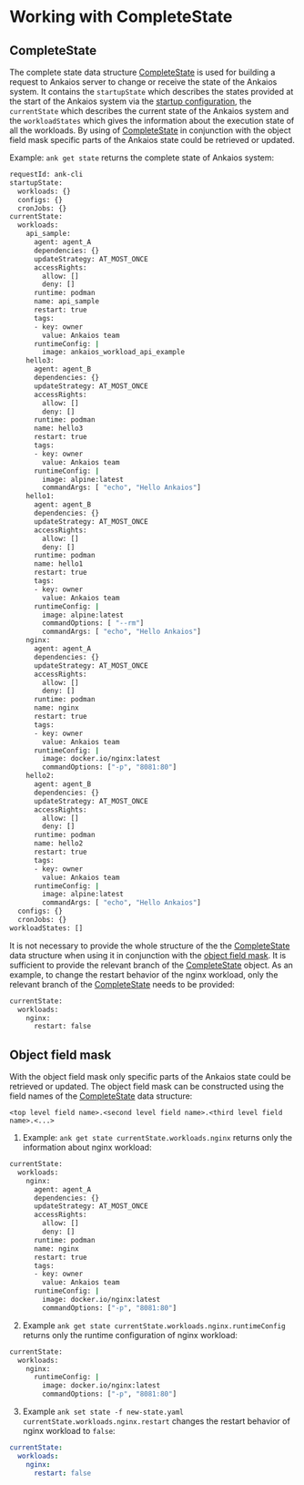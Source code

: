 # Working with CompleteState
## CompleteState
The complete state data structure [CompleteState](./_ankaios.proto.md#completestate) is used for building a request to Ankaios server to change or receive the state of the Ankaios system. It contains the `startupState` which describes the states provided at the start of the Ankaios system via the [startup configuration](./startup-configuration.md), the `currentState` which describes the current state of the Ankaios system and the `workloadStates` which gives the information about the execution state of all the workloads. By using of [CompleteState](./_ankaios.proto.md#completestate) in conjunction with the object field mask specific parts of the Ankaios state could be retrieved or updated.

Example: `ank get state` returns the complete state of Ankaios system:
```bash
requestId: ank-cli
startupState:
  workloads: {}
  configs: {}
  cronJobs: {}
currentState:
  workloads:
    api_sample:
      agent: agent_A
      dependencies: {}
      updateStrategy: AT_MOST_ONCE
      accessRights:
        allow: []
        deny: []
      runtime: podman
      name: api_sample
      restart: true
      tags:
      - key: owner
        value: Ankaios team
      runtimeConfig: |
        image: ankaios_workload_api_example
    hello3:
      agent: agent_B
      dependencies: {}
      updateStrategy: AT_MOST_ONCE
      accessRights:
        allow: []
        deny: []
      runtime: podman
      name: hello3
      restart: true
      tags:
      - key: owner
        value: Ankaios team
      runtimeConfig: |
        image: alpine:latest
        commandArgs: [ "echo", "Hello Ankaios"]
    hello1:
      agent: agent_B
      dependencies: {}
      updateStrategy: AT_MOST_ONCE
      accessRights:
        allow: []
        deny: []
      runtime: podman
      name: hello1
      restart: true
      tags:
      - key: owner
        value: Ankaios team
      runtimeConfig: |
        image: alpine:latest
        commandOptions: [ "--rm"]
        commandArgs: [ "echo", "Hello Ankaios"]
    nginx:
      agent: agent_A
      dependencies: {}
      updateStrategy: AT_MOST_ONCE
      accessRights:
        allow: []
        deny: []
      runtime: podman
      name: nginx
      restart: true
      tags:
      - key: owner
        value: Ankaios team
      runtimeConfig: |
        image: docker.io/nginx:latest
        commandOptions: ["-p", "8081:80"]
    hello2:
      agent: agent_B
      dependencies: {}
      updateStrategy: AT_MOST_ONCE
      accessRights:
        allow: []
        deny: []
      runtime: podman
      name: hello2
      restart: true
      tags:
      - key: owner
        value: Ankaios team
      runtimeConfig: |
        image: alpine:latest
        commandArgs: [ "echo", "Hello Ankaios"]
  configs: {}
  cronJobs: {}
workloadStates: []
```
It is not necessary to provide the whole structure of the the [CompleteState](./_ankaios.proto.md#completestate) data structure when using it in conjunction with the [object field mask](#object-field-mask). It is sufficient to provide the relevant branch of the [CompleteState](./_ankaios.proto.md#completestate) object. As an example, to change the restart behavior of the nginx workload, only the relevant branch of the [CompleteState](./_ankaios.proto.md#completestate) needs to be provided:
```bash
currentState:
  workloads:
    nginx:
      restart: false
```

## Object field mask
With the object field mask only specific parts of the Ankaios state could be retrieved or updated.
The object field mask can be constructed using the field names of the [CompleteState](./_ankaios.proto.md#completestate) data structure:
```text
<top level field name>.<second level field name>.<third level field name>.<...>
```

1. Example: `ank get state currentState.workloads.nginx` returns only the information about nginx workload:
```bash
currentState:
  workloads:
    nginx:
      agent: agent_A
      dependencies: {}
      updateStrategy: AT_MOST_ONCE
      accessRights:
        allow: []
        deny: []
      runtime: podman
      name: nginx
      restart: true
      tags:
      - key: owner
        value: Ankaios team
      runtimeConfig: |
        image: docker.io/nginx:latest
        commandOptions: ["-p", "8081:80"]
```

2. Example `ank get state currentState.workloads.nginx.runtimeConfig` returns only the runtime configuration of nginx workload:
```bash
currentState:
  workloads:
    nginx:
      runtimeConfig: |
        image: docker.io/nginx:latest
        commandOptions: ["-p", "8081:80"]
```

3. Example `ank set state -f new-state.yaml currentState.workloads.nginx.restart` changes the restart behavior of nginx workload to `false`:
```yaml title="new-state.yaml"
currentState:
  workloads:
    nginx:
      restart: false
```

